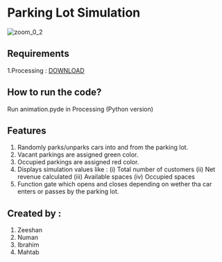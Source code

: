 # Parking Lot Simulation

![zoom_0_2](https://user-images.githubusercontent.com/59512700/106832409-ddd2e400-664e-11eb-8d19-ed4e0da866bd.gif)

## Requirements

1.Processing : [DOWNLOAD](https://processing.org/download/)

## How to run the code?

Run animation.pyde in Processing (Python version)

## Features

1. Randomly parks/unparks cars into and from the parking lot.
2. Vacant parkings are assigned green color.
3. Occupied parkings are assigned red color.
4. Displays simulation values like : 
   (i) Total number of customers
   (ii) Net revenue calculated 
   (iii) Available spaces
   (iv) Occupied spaces
5. Function gate which opens and closes depending on wether tha car enters or passes by the parking lot.


## Created by :

1. Zeeshan
2. Numan
3. Ibrahim
4. Mahtab
